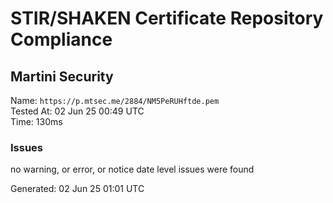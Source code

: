 # STIR/SHAKEN Certificate Repository Compliance

## Martini Security

Name: `https://p.mtsec.me/2884/NM5PeRUHftde.pem`\
Tested At: 02 Jun 25 00:49 UTC\
Time: 130ms

### Issues

no warning, or error, or notice date level issues were found

Generated: 02 Jun 25 01:01 UTC